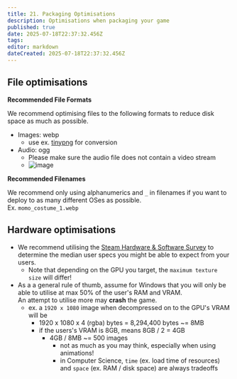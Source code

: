 ```yaml
---
title: 21. Packaging Optimisations
description: Optimisations when packaging your game
published: true
date: 2025-07-18T22:37:32.456Z
tags: 
editor: markdown
dateCreated: 2025-07-18T22:37:32.456Z
---
```


## File optimisations

**Recommended File Formats**

We recommend optimising files to the following formats to reduce disk space as much as possible.

- Images: webp
  - use ex. [tinypng](https://tinypng.com/) for conversion
- Audio: ogg
  - Please make sure the audio file does not contain a video stream
  - <img alt="image" src="https://github.com/user-attachments/assets/74b9909a-15d7-4561-a729-5acf28a3e9ed" />

**Recommended Filenames**

We recommend only using alphanumerics and `_` in filenames if you want to deploy to as many different OSes as possible.  
Ex. `momo_costume_1.webp`

## Hardware optimisations

- We recommend utilising the [Steam Hardware & Software Survey](https://store.steampowered.com/hwsurvey/Steam-Hardware-Software-Survey-Welcome-to-Steam) to determine the median user specs you might be able to expect from your users.
  - Note that depending on the GPU you target, the `maximum texture size` will differ!
- As a a general rule of thumb, assume for Windows that you will only be able to utilise at max 50% of the user's RAM and VRAM.  
An attempt to utilise more may **crash** the game. 
  - ex. a `1920 x 1080` image when decompressed on to the GPU's VRAM will be
    - 1920 x 1080 x 4 (rgba) bytes = 8,294,400 bytes ~= 8MB
    - if the users's VRAM is 8GB, means 8GB / 2 = 4GB
      - 4GB / 8MB ~= 500 images
        - not as much as you may think, especially when using animations!
        - in Computer Science, `time` (ex. load time of resources) and `space` (ex. RAM / disk space) are always tradeoffs
